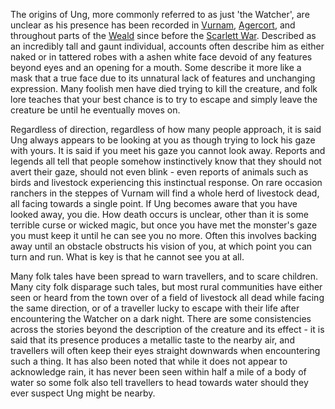 
The origins of Ung, more commonly referred to as just 'the Watcher', are unclear as his presence has been recorded in [Vurnam](Geography/Vurnam.md), [Agercort](Geography/Agercort.md), and throughout parts of the [Weald](Geography/Weald/Weald.md) since before the [Scarlett War](Culture/History/Scarlett%20War.md). Described as an incredibly tall and gaunt individual, accounts often describe him as either naked or in tattered robes with a ashen white face devoid of any features beyond eyes and an opening for a mouth. Some describe it more like a mask that a true face due to its unnatural lack of features and unchanging expression. Many foolish men have died trying to kill the creature, and folk lore teaches that your best chance is to try to escape and simply leave the creature be until he eventually moves on.

Regardless of direction, regardless of how many people approach, it is said Ung always appears to be looking at you as though trying to lock his gaze with yours. It is said if you meet his gaze you cannot look away. Reports and legends all tell that people somehow instinctively know that they should not avert their gaze, should not even blink - even reports of animals such as birds and livestock experiencing this instinctual response. On rare occasion ranchers in the steppes of Vurnam will find a whole herd of livestock dead, all facing towards a single point. If Ung becomes aware that you have looked away, you die. How death occurs is unclear, other than it is some terrible curse or wicked magic, but once you have met the monster's gaze you must keep it until he can see you no more. Often this involves backing away until an obstacle obstructs his vision of you, at which point you can turn and run. What is key is that he cannot see you at all.

Many folk tales have been spread to warn travellers, and to scare children. Many city folk disparage such tales, but most rural communities have either seen or heard from the town over of a field of livestock all dead while facing the same direction, or of a traveller lucky to escape with their life after encountering the Watcher on a dark night. There are some consistencies across the stories beyond the description of the creature and its effect - it is said that its presence produces a metallic taste to the nearby air, and travellers will often keep their eyes straight downwards when encountering such a thing. It has also been noted that while it does not appear to acknowledge rain, it has never been seen within half a mile of a body of water so some folk also tell travellers to head towards water should they ever suspect Ung might be nearby.
